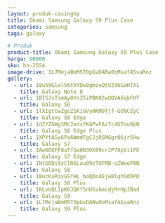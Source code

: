 ```yaml
---
layout: produk-casinghp
title: Okami Samsung Galaxy S9 Plus Case
categories: samsung
tags: galaxy

# Produk
product-title: Okami Samsung Galaxy S9 Plus Case
harga: 90000
sku: hn-2554
image-drive: 1L7MejaBmM5TOpGvDARw0oMsafASsaRnz
gallery:
  - url: 18u59Glwl56tXYDw8gmzuQtSZd6GaHTXi
    title: Galaxy Note 8
  - url: 1BISJsTsmAy8YnZSiPBN02wUQVA6qkFHT
    title: Galaxy S6
  - url: 1lXIgttwZgcZSKJaVyHKM9Tjf-GO9CZyC
    title: Galaxy S6 Edge
  - url: 1dZYZGWg3Mc2edxfKAPwFAzTc4GTou9pN
    title: Galaxy S6 Edge Plus
  - url: 1XPYtASy6Px6WmdFgCJjRSMGgr06jr5Hw
    title: Galaxy S7
  - url: 1Aw6DQFF8aTfQa0N3OX89cr2P78pVi1FE
    title: Galaxy S7 Edge
  - url: 1NtG0Qi9zClR6Lau89zTUFMB-oZWooPAN
    title: Galaxy S8
  - url: 18ucKaRivGSYHL_boQOcAEjw8lqYUdOPD
    title: Galaxy S8 Plus
  - url: 1KLvUQLIpK6JQKf5nUSvbmcdjMrHpJBad
    title: Galaxy S9
  - url: 1L7MejaBmM5TOpGvDARw0oMsafASsaRnz
    title: Galaxy S9 Plus
---
```

